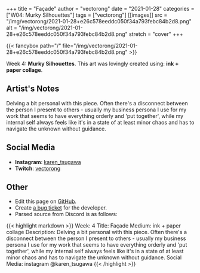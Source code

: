 +++
title =       "Façade"
author =      "vectorong"
date =        "2021-01-28"
categories =  ["W04: Murky Silhouettes"]
tags =        ["vectorong"]
[[images]]
                      src = "/img/vectorong/2021-01-28+e26c578eeddc050f34a793febc84b2d8.png"
                      alt = "/img/vectorong/2021-01-28+e26c578eeddc050f34a793febc84b2d8.png"
                      stretch = "cover"
+++


{{< fancybox path="/" file="/img/vectorong/2021-01-28+e26c578eeddc050f34a793febc84b2d8.png" >}}


Week 4: **Murky Silhouettes**. This art was lovingly created using: **ink + paper collage**.

## Artist's Notes

Delving a bit personal with this piece. Often there's a disconnect between the person I present to others - usually my business persona I use for my work that seems to have everything orderly and 'put together', while my internal self always feels like it's in a state of at least minor chaos and has to navigate the unknown without guidance.

## Social Media

- **Instagram**: [karen_tsugawa]()
- **Twitch**: [vectorong]()


## Other

- Edit this page on [GitHub](https://github.com/teaminkling/web-refresh/edit/main/blog/content/blog/vectorong-week-4-b82c.md).
- Create [a bug ticket](https://github.com/teaminkling/web-refresh/issues/new?assignees=&labels=bug&template=problem-report.md&title=) for the developer.
- Parsed source from Discord is as follows:

{{< highlight markdown >}}
Week: 4
Title: Façade
Medium: ink + paper collage
Description: Delving a bit personal with this piece. Often there's a disconnect between the person I present to others - usually my business persona I use for my work that seems to have everything orderly and 'put together', while my internal self always feels like it's in a state of at least minor chaos and has to navigate the unknown without guidance.
Social Media: instagram @karen_tsugawa
{{< /highlight >}}